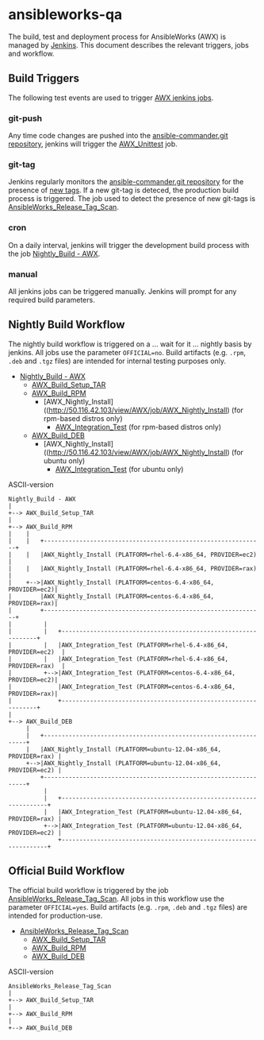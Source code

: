 # ansibleworks-qa

The build, test and deployment process for AnsibleWorks (AWX) is managed by [Jenkins](http://50.116.42.103).  This document describes the relevant triggers, jobs and workflow.

## Build Triggers

The following test events are used to trigger [AWX jenkins jobs](http://50.116.42.103/view/AWX/).

### git-push

Any time code changes are pushed into the [ansible-commander.git repository](https://github.com/ansible/ansible-commander), jenkins will trigger the [AWX_Unittest](http://50.116.42.103/view/AWX/job/AWX_Unittest/) job.

### git-tag

Jenkins regularly monitors the [ansible-commander.git repository](https://github.com/ansible/ansible-commander) for the presence of [new tags](https://github.com/ansible/ansible-commander/releases).  If a new git-tag is deteced, the production build process is triggered.  The job used to detect the presence of new git-tags is [AnsibleWorks_Release_Tag_Scan](http://50.116.42.103/view/AWX/job/AnsibleWorks%20Release%20Tag%20Scan/).

### cron

On a daily interval, jenkins will trigger the development build process with the job [Nightly_Build - AWX](http://50.116.42.103/view/AWX/job/Nightly%20Build%20-%20AWX/).

### manual

All jenkins jobs can be triggered manually.  Jenkins will prompt for any required build parameters.

## Nightly Build Workflow

The nightly build workflow is triggered on a ... wait for it ... nightly basis by jenkins.  All jobs use the parameter `OFFICIAL=no`.  Build artifacts (e.g. `.rpm`, `.deb` and `.tgz` files) are intended for internal testing purposes only.

* [Nightly_Build - AWX](http://50.116.42.103/view/AWX/job/Nightly%20Build%20-%20AWX/)
  * [AWX_Build_Setup_TAR](http://50.116.42.103/view/AWX/job/Build%20AnsibleWorks%20Setup%20TAR/)
  * [AWX_Build_RPM](http://50.116.42.103/view/AWX/job/Build%20AnsibleWorks%20RPM/)
    * [AWX_Nightly_Install]((http://50.116.42.103/view/AWX/job/AWX_Nightly_Install) (for rpm-based distros only)
      * [AWX_Integration_Test](http://50.116.42.103/view/AWX/job/AWX_Integration_Test) (for rpm-based distros only)
  * [AWX_Build_DEB](http://50.116.42.103/view/AWX/job/Build%20AnsibleWorks%20DEB/)
    * [AWX_Nightly_Install]((http://50.116.42.103/view/AWX/job/AWX_Nightly_Install) (for ubuntu only)
      * [AWX_Integration_Test](http://50.116.42.103/view/AWX/job/AWX_Integration_Test) (for ubuntu only)

ASCII-version

    Nightly_Build - AWX
    |
    +--> AWX_Build_Setup_TAR
    |
    +--> AWX_Build_RPM
    |    |
    |    |   +--------------------------------------------------------------+
    |    |   |AWX_Nightly_Install (PLATFORM=rhel-6.4-x86_64, PROVIDER=ec2)  |
    |    |   |AWX_Nightly_Install (PLATFORM=rhel-6.4-x86_64, PROVIDER=rax)  |
    |    +-->|AWX_Nightly_Install (PLATFORM=centos-6.4-x86_64, PROVIDER=ec2)|
    |        |AWX_Nightly_Install (PLATFORM=centos-6.4-x86_64, PROVIDER=rax)|
    |        +--------------------------------------------------------------+
    |         |
    |         |   +---------------------------------------------------------------+
    |         |   |AWX_Integration_Test (PLATFORM=rhel-6.4-x86_64, PROVIDER=ec2)  |
    |         |   |AWX_Integration_Test (PLATFORM=rhel-6.4-x86_64, PROVIDER=rax)  |
    |         +-->|AWX_Integration_Test (PLATFORM=centos-6.4-x86_64, PROVIDER=ec2)|
    |             |AWX_Integration_Test (PLATFORM=centos-6.4-x86_64, PROVIDER=rax)|
    |             +---------------------------------------------------------------+
    |
    +--> AWX_Build_DEB
         |
         |   +-----------------------------------------------------------------+
         |   |AWX_Nightly_Install (PLATFORM=ubuntu-12.04-x86_64, PROVIDER=rax) |
         +-->|AWX_Nightly_Install (PLATFORM=ubuntu-12.04-x86_64, PROVIDER=ec2) |
             +-----------------------------------------------------------------+
              |
              |   +------------------------------------------------------------------+
              |   |AWX_Integration_Test (PLATFORM=ubuntu-12.04-x86_64, PROVIDER=rax) |
              +-->|AWX_Integration_Test (PLATFORM=ubuntu-12.04-x86_64, PROVIDER=ec2) |
                  +------------------------------------------------------------------+

## Official Build Workflow

The official build workflow is triggered by the job [AnsibleWorks_Release_Tag_Scan](http://50.116.42.103/view/AWX/job/AnsibleWorks%20Release%20Tag%20Scan/).  All jobs in this workflow use the parameter `OFFICIAL=yes`.  Build artifacts (e.g. `.rpm`, `.deb` and `.tgz` files) are intended for production-use.

* [AnsibleWorks_Release_Tag_Scan](http://50.116.42.103/view/AWX/job/AnsibleWorks%20Release%20Tag%20Scan/)
  * [AWX_Build_Setup_TAR](http://50.116.42.103/view/AWX/job/Build%20AnsibleWorks%20Setup%20TAR/)
  * [AWX_Build_RPM](http://50.116.42.103/view/AWX/job/Build%20AnsibleWorks%20RPM/)
  * [AWX_Build_DEB](http://50.116.42.103/view/AWX/job/Build%20AnsibleWorks%20DEB/)

ASCII-version

    AnsibleWorks_Release_Tag_Scan
    |
    +--> AWX_Build_Setup_TAR
    |
    +--> AWX_Build_RPM
    |
    +--> AWX_Build_DEB
